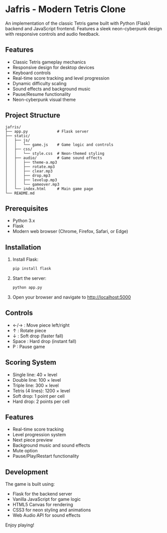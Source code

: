 # Jafris - Modern Tetris Clone

An implementation of the classic Tetris game built with Python (Flask) backend and JavaScript frontend. Features a sleek neon-cyberpunk design with responsive controls and audio feedback.

## Features
- Classic Tetris gameplay mechanics
- Responsive design for desktop devices
- Keyboard controls
- Real-time score tracking and level progression
- Dynamic difficulty scaling
- Sound effects and background music
- Pause/Resume functionality
- Neon-cyberpunk visual theme

## Project Structure
```
jafris/
├── app.py             # Flask server
├── static/
│   ├── js/
│   │   └── game.js    # Game logic and controls
│   ├── css/
│   │   └── style.css  # Neon-themed styling
│   ├── audio/         # Game sound effects
│   │   ├── theme-a.mp3
│   │   ├── rotate.mp3
│   │   ├── clear.mp3
│   │   ├── drop.mp3
│   │   ├── levelup.mp3
│   │   └── gameover.mp3
│   └── index.html     # Main game page
└── README.md
```

## Prerequisites
- Python 3.x
- Flask
- Modern web browser (Chrome, Firefox, Safari, or Edge)

## Installation

1. Install Flask:
   ```bash
   pip install flask
   ```

2. Start the server:
   ```bash
   python app.py
   ```

3. Open your browser and navigate to [http://localhost:5000](http://localhost:5000)

## Controls
- ←/→ : Move piece left/right
- ↑ : Rotate piece
- ↓ : Soft drop (faster fall)
- Space : Hard drop (instant fall)
- P : Pause game

## Scoring System
- Single line: 40 × level
- Double line: 100 × level
- Triple line: 300 × level
- Tetris (4 lines): 1200 × level
- Soft drop: 1 point per cell
- Hard drop: 2 points per cell

## Features
- Real-time score tracking
- Level progression system
- Next piece preview
- Background music and sound effects
- Mute option
- Pause/Play/Restart functionality

## Development
The game is built using:
- Flask for the backend server
- Vanilla JavaScript for game logic
- HTML5 Canvas for rendering
- CSS3 for neon styling and animations
- Web Audio API for sound effects

Enjoy playing!
